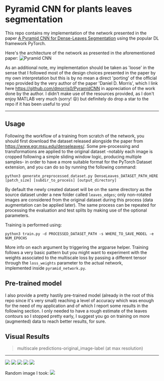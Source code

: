 # Pyramid CNN for plants leaves segmentation

This repo contains my implementation of the network presented in the paper [A Pyramid CNN for Dense-Leaves Segmentation](https://arxiv.org/abs/1804.01646) 
using the popular DL framework PyTorch.

Here's the architecture of the network as presented in the aforementioned paper:
![Pyramid CNN](https://d3i71xaburhd42.cloudfront.net/6e721c1a2af9ef29661b0552a39eea99dda67faf/4-Figure5-1.png "Pyramid CNN Architecture")


As an additional note, my implementation should be taken as 'loose' in the sense that I followed most of the design choices presented in the paper by my own
interpretation but this is by no mean a direct 'porting' of the official repo provided by the
very author of the paper 'Daniel D. Morris', which I link here https://github.com/dmorris0/PyramidCNN
in appreciation of the work done by the author. I didn't make use of the resources provided,
as I don't enjoy MATLAB very much (sorry! :stuck_out_tongue_closed_eyes:) 
but definitely do drop a star to the repo if it has been useful to you!
___
## Usage
Following the workflow of a training from scratch of the network, you should first download
the dataset released alongside the paper from https://www.egr.msu.edu/denseleaves/.
Some pre-processing and transformations are applied to the original dataset -notably each 
image is cropped following a simple sliding window logic, producing multiple samples- 
in order to have a more suitable format for the PyTorch Dataset extension, and you can do so by
running the following command:

```python3 generate_preprocessed_dataset.py DenseLeaves_DATASET_PATH_HERE [patch_size] [subdir_to_process] [output_directory]```

By default the newly created dataset will be on the same directory as the source dataset 
under a new folder called `leaves_edges`; only non-rotated images are considered from
the original dataset during this process (data augmentation can be applied later).
The same process can be repeated for processing the evaluation and test splits by making use
of the optional parameters. 

Training is performed using:

```python3 train.py -d PROCESSED_DATASET_PATH -s WHERE_TO_SAVE_MODEL -e NUM_EPOCHS```

More info on each argument by triggering the argparse helper. Training follows a very basic 
pattern but you might want to experiment with the weights associated to the multiscale loss
by passing a different tensor through the `loss_weights` parameter to the actual network,  
implemented inside `pyramid_network.py`.

## Pre-trained model
I also provide a pretty hastily pre-trained model (already in the root of this repo since it's very small)
reaching a level of accuracy which was enough for the need of my application 
and of which I report some results in the following section. 
I only needed to have a rough estimate of the leaves contours so I stopped pretty early, I 
suggest you go on training on more (augmented) data to reach better results, for sure.

## Visual Results
>multiscale predictions-original_image-label (at max resolution)
----
![](assets/test_1.png)
![](assets/test_2.png)
![](assets/test_3.png)
![](assets/test_4.png)
![](assets/test_5.png)

Random image I took:
![](assets/homemade.png)